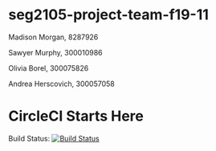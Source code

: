 # seg2105-project-team-f19-11
Madison Morgan, 8287926

Sawyer Murphy, 300010986

Olivia Borel,  300075826

Andrea Herscovich, 300057058


# CircleCI Starts Here
Build Status: 
[![Build
Status](https://circleci.com/gh/SEG2105-uottawa/ProductCatalog.png?branch=master)](https://circleci.com/gh/SEG2105-uottawa/seg2105-project-team-f19-11)

